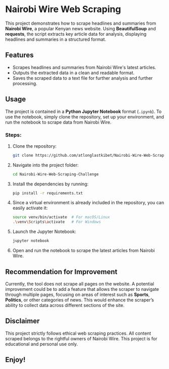 
# Nairobi Wire Web Scraping

This project demonstrates how to scrape headlines and summaries from **Nairobi Wire**, a popular Kenyan news website. Using **BeautifulSoup** and **requests**, the script extracts key article data for analysis, displaying headlines and summaries in a structured format.

## Features

- Scrapes headlines and summaries from Nairobi Wire's latest articles.
- Outputs the extracted data in a clean and readable format.
- Saves the scraped data to a text file for further analysis and further processing.

## Usage

The project is contained in a **Python Jupyter Notebook** format (`.ipynb`). To use the notebook, simply clone the repository, set up your environment, and run the notebook to scrape data from Nairobi Wire.

### Steps:
1. Clone the repository:
   ```bash
   git clone https://github.com/atlonglastkibet/Nairobi-Wire-Web-Scraping-Challenge.git
   ```

2. Navigate into the project folder:
   ```bash
   cd Nairobi-Wire-Web-Scraping-Challenge
   ```

3. Install the dependencies by running:
   ```bash
   pip install -r requirements.txt
   ```

4. Since a virtual environment is already included in the repository, you can easily activate it:
   ```bash
   source venv/bin/activate  # For macOS/Linux
   .\venv\Scripts\activate   # For Windows
   ```

5. Launch the Jupyter Notebook:
   ```bash
   jupyter notebook
   ```

6. Open and run the notebook to scrape the latest articles from Nairobi Wire.

## Recommendation for Improvement

Currently, the tool does not scrape all pages on the website. A potential improvement could be to add a feature that allows the scraper to navigate through multiple pages, focusing on areas of interest such as **Sports**, **Politics**, or other categories of news. This would enhance the scraper’s ability to collect data across different sections of the site.

## Disclaimer

This project strictly follows ethical web scraping practices. All content scraped belongs to the rightful owners of Nairobi Wire. This project is for educational and personal use only.

## Enjoy!
